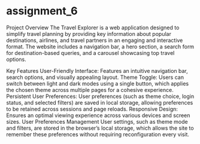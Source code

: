 # assignment_6
Project Overview
The Travel Explorer is a web application designed to simplify travel planning by providing key information about popular destinations, airlines, and travel partners in an engaging and interactive format. The website includes a navigation bar, a hero section, a search form for destination-based queries, and a carousel showcasing top travel options.

Key Features
User-Friendly Interface: Features an intuitive navigation bar, search options, and visually appealing layout.
Theme Toggle: Users can switch between light and dark modes using a single button, which applies the chosen theme across multiple pages for a cohesive experience.
Persistent User Preferences: User preferences (such as theme choice, login status, and selected filters) are saved in local storage, allowing preferences to be retained across sessions and page reloads.
Responsive Design: Ensures an optimal viewing experience across various devices and screen sizes.
User Preferences Management
User settings, such as theme mode and filters, are stored in the browser’s local storage, which allows the site to remember these preferences without requiring reconfiguration every visit.
